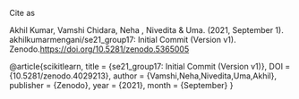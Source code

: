 Cite as

Akhil Kumar, Vamshi Chidara, Neha , Nivedita & Uma. (2021, September 1). akhilkumarmengani/se21_group17: Initial Commit (Version v1). Zenodo.https://doi.org/10.5281/zenodo.5365005

@article{scikitlearn,
  title     = {se21_group17: Initial Commit (Version v1)},
  DOI       = {10.5281/zenodo.4029213}, 
  author    = {Vamshi,Neha,Nivedita,Uma,Akhil}, 
  publisher = {Zenodo}, 
  year      = {2021}, 
  month     = {September}
}
